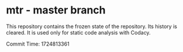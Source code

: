 # mtr - master branch

This repository contains the frozen state of the repository.
Its history is cleared. It is used only for static code
analysis with Codacy.

Commit Time: 1724813361